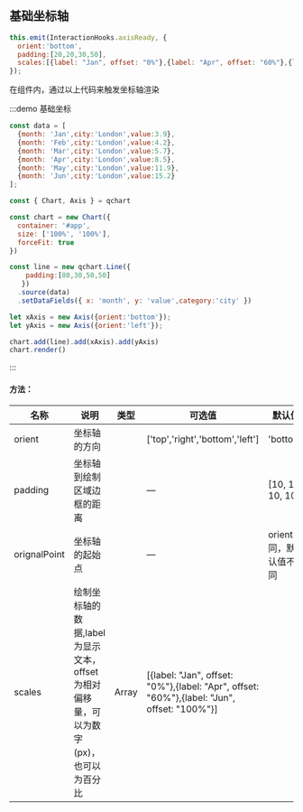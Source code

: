 ## 基础坐标轴


``` javascript
this.emit(InteractionHooks.axisReady, {
  orient:'bottom',
  padding:[20,20,30,50],
  scales:[{label: "Jan", offset: "0%"},{label: "Apr", offset: "60%"},{label: "Jun", offset: "100%"}]
});
```
在组件内，通过以上代码来触发坐标轴渲染

:::demo 基础坐标

```javascript
const data = [
  {month: 'Jan',city:'London',value:3.9},
  {month: 'Feb',city:'London',value:4.2},
  {month: 'Mar',city:'London',value:5.7},
  {month: 'Apr',city:'London',value:8.5},
  {month: 'May',city:'London',value:11.9},
  {month: 'Jun',city:'London',value:15.2}
];

const { Chart, Axis } = qchart

const chart = new Chart({
  container: '#app',
  size: ['100%', '100%'],
  forceFit: true
})

const line = new qchart.Line({
    padding:[80,30,50,50]
   })
  .source(data)
  .setDataFields({ x: 'month', y: 'value',category:'city' })

let xAxis = new Axis({orient:'bottom'});
let yAxis = new Axis({orient:'left'});

chart.add(line).add(xAxis).add(yAxis)
chart.render()
```

:::
#### 方法：
| 名称         | 说明                                                                                 | 类型  | 可选值                                                                                      | 默认值                 |
| ------------ | ------------------------------------------------------------------------------------ | ----- | ------------------------------------------------------------------------------------------- | ---------------------- |
| orient       | 坐标轴的方向                                                                         |       | ['top','right','bottom','left']                                                             | 'bottom'               |
| padding      | 坐标轴到绘制区域边框的距离                                                           |       | —                                                                                          | [10, 10, 10, 10]       |
| orignalPoint | 坐标轴的起始点                                                                       |       | —                                                                                          | orient不同，默认值不同 |
| scales       | 绘制坐标轴的数据,label为显示文本，offset为相对偏移量，可以为数字(px)，也可以为百分比 | Array | [{label: "Jan", offset: "0%"},{label: "Apr", offset: "60%"},{label: "Jun", offset: "100%"}] |                        |
